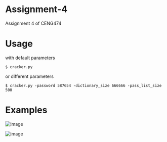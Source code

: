 # Assignment-4
Assignment 4 of CENG474

# Usage

with default parameters

```
$ cracker.py
```

or different parameters

```
$ cracker.py -password 587654 -dictionary_size 666666 -pass_list_size 500
```

# Examples

![image](https://user-images.githubusercontent.com/31420008/117224872-a88a8d80-ae19-11eb-9414-a7035b274263.png)

![image](https://user-images.githubusercontent.com/31420008/117225018-04edad00-ae1a-11eb-8a70-239ae9aba35c.png)
